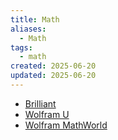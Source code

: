 ```yaml
---
title: Math
aliases:
  - Math
tags:
  - math
created: 2025-06-20
updated: 2025-06-20
---
```


- [Brilliant](https://brilliant.org/)
- [Wolfram U](https://www.wolfram.com/wolfram-u/courses/mathematics/)
- [Wolfram MathWorld](https://mathworld.wolfram.com/)

